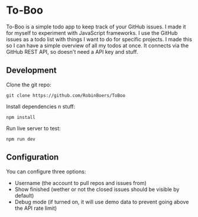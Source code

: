 # To-Boo

To-Boo is a simple todo app to keep track of your GitHub issues. I made it for myself to experiment with JavaScript frameworks. I use the GitHub issues as a todo list with things I want to do for specific projects. I made this so I can have a simple overview of all my todos at once. It connects via the GitHub REST API, so doesn't need a API key and stuff.

## Development

Clone the git repo:

```
git clone https://github.com/RobinBoers/ToBoo
```

Install dependencies n stuff:

```
npm install
```

Run live server to test:

```
npm run dev
```

## Configuration

You can configure three options:

- Username (the account to pull repos and issues from)
- Show finished (wether or not the closed issues should be visible by default)
- Debug mode (if turned on, it will use demo data to prevent going above the API rate limit)